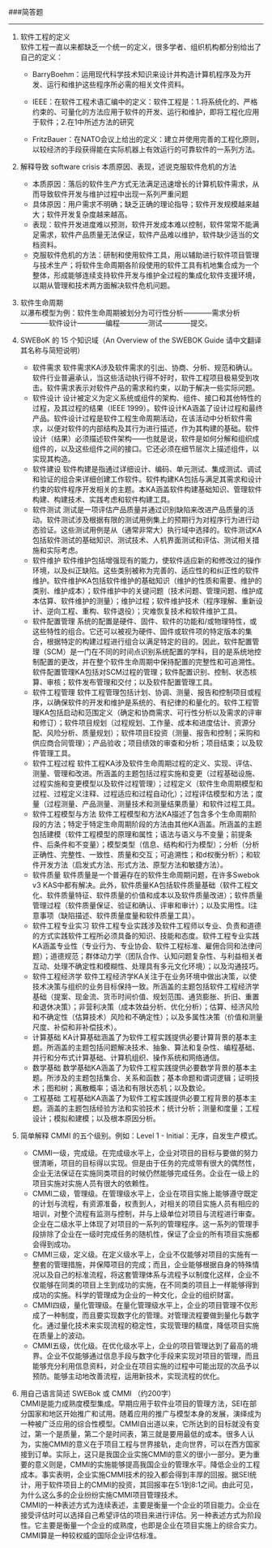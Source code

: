 ###简答题



---

 

 1. 软件工程的定义  
软件工程一直以来都缺乏一个统一的定义，很多学者、组织机构都分别给出了自己的定义：
    - BarryBoehm：运用现代科学技术知识来设计并构造计算机程序及为开发、运行和维护这些程序所必需的相关文件资料。
    
    - IEEE：在软件工程术语汇编中的定义：软件工程是：1.将系统化的、严格约束的、可量化的方法应用于软件的开发、运行和维护，即将工程化应用于软件；2.在1中所述方法的研究
    - FritzBauer：在NATO会议上给出的定义：建立并使用完善的工程化原则，以较经济的手段获得能在实际机器上有效运行的可靠软件的一系列方法。

 2. 解释导致 software crisis 本质原因、表现，述说克服软件危机的方法  
    - 本质原因：落后的软件生产方式无法满足迅速增长的计算机软件需求，从而导致软件开发与维护过程中出现一系列严重问题
    - 具体原因：用户需求不明确；缺乏正确的理论指导；软件开发规模越来越大；软件开发复杂度越来越高。
    - 表现：软件开发进度难以预测，软件开发成本难以控制，软件常常不能满足需求，软件产品质量无法保证，软件产品难以维护，软件缺少适当的文档资料。
    - 克服软件危机的方法：研制和使用软件工具，用以辅助进行软件项目管理与技术生产；将软件生命周期各阶段使用的软件工具有机地集合成为一个整体，形成能够连续支持软件开发与维护全过程的集成化软件支援环境，以期从管理和技术两方面解决软件危机问题。  
 3. 软件生命周期  
以瀑布模型为例：软件生命周期被划分为可行性分析————需求分析————软件设计————编程————测试————提交。
 4. SWEBoK 的 15 个知识域（An Overview of the SWEBOK Guide 请中文翻译其名称与简短说明）  
    - 软件需求              软件需求KA涉及软件需求的引出、协商、分析、规范和确认。软件行业普遍承认，当这些活动执行得不好时，软件工程项目极易受到攻击。软件需求表示对软件产品的需求和约束，以助于解决一些实际问题。  
    - 软件设计               设计被定义为定义系统或组件的架构、组件、接口和其他特性的过程，及其过程的结果（IEEE 1999）。软件设计KA涵盖了设计过程和最终产品。软件设计过程是软件工程生命周期活动，在该活动中分析软件需求，以便对软件的内部结构及其行为进行描述，作为其构建的基础。软件设计（结果）必须描述软件架构——也就是说，软件是如何分解和组织成组件的，以及这些组件之间的接口。它还必须在细节层次上描述组件，以实现其构造。  
    - 软件建设           软件构建是指通过详细设计、编码、单元测试、集成测试、调试和验证的组合来详细创建工作软件。软件构建KA包括与满足其需求和设计约束的软件程序开发相关的主题。本KA涵盖软件构建基础知识、管理软件构建、构建技术、实践考虑和软件构建工具。  
    - 软件测试                测试是一项评估产品质量并通过识别缺陷来改进产品质量的活动。软件测试涉及根据有限的测试用例集上的预期行为对程序行为进行动态验证。这些测试用例是从（通常非常大）执行域中选择的。软件测试KA包括软件测试的基础知识、测试技术、人机界面测试和评估、测试相关措施和实际考虑。  
    - 软件维护                 软件维护包括增强现有的能力，使软件适应新的和修改过的操作环境，以及纠正缺陷。这些类别被称为完善的、适应性的和纠正性的软件维护。软件维护KA包括软件维护的基础知识（维护的性质和需要、维护的类别、维护成本）；软件维护中的关键问题（技术问题、管理问题、维护成本估算、软件维护的测量）；维护过程；软件维护技术（程序理解、重新设计、逆向工程、重构、软件退役）；灾难恢复技术和软件维护工具。   
    - 软件配置管理                系统的配置是硬件、固件、软件的功能和/或物理特性，或这些特性的组合。它还可以被视为硬件、固件或软件项的特定版本的集合，根据特定的构建过程进行组合以满足特定的目的。因此，软件配置管理（SCM）是一门在不同的时间点识别系统配置的学科，目的是系统地控制配置的更改，并在整个软件生命周期中保持配置的完整性和可追溯性。软件配置管理KA包括对SCM过程的管理；软件配置识别、控制、状态核算、审核；软件发布管理和交付；以及软件配置管理工具。  
    - 软件工程管理                软件工程管理包括计划、协调、测量、报告和控制项目或程序，以确保软件的开发和维护是系统的、有纪律的和量化的。软件工程管理KA包括启动和范围定义（确定和协商需求、可行性分析以及需求的评审和修订）；软件项目规划（过程规划、工作量、成本和进度估计、资源分配、风险分析、质量规划）；软件项目E投资（测量、报告和控制；采购和供应商合同管理）；产品验收；项目绩效的审查和分析；项目结束；以及软件管理工具。                
    - 软件工程过程                软件工程KA涉及软件生命周期过程的定义、实现、评估、测量、管理和改进。所涵盖的主题包括过程实施和变更（过程基础设施、过程实施和变更模型以及软件过程管理）；过程定义（软件生命周期模型和过程、过程定义注释、过程适应和过程自动化）；过程评估模型和方法；度量（过程测量、产品测量、测量技术和测量结果质量）和软件过程工具。    
    - 软件工程模型与方法                软件工程模型和方法KA描述了包含多个生命周期阶段的方法；特定于特定生命周期阶段的方法由其他KA涵盖。所涵盖的主题包括建模（软件工程模型的原理和属性；语法与语义与不变量；前提条件、后条件和不变量）；模型类型（信息、结构和行为模型）；分析（分析正确性、完整性、一致性、质量和交互；可追溯性；和d权衡分析）；和软件开发方法（启发式方法、形式方法、原型方法和敏捷方法）。  
    - 软件质量                软件质量是一个普遍存在的软件生命周期问题，在许多Swebok v3 KAS中都有解决。此外，软件质量KA包括软件质量基础（软件工程文化、软件质量特征、软件质量的价值和成本以及软件质量改进）；软件质量管理过程（软件质量保证、验证和确认、评审和审计）；以及实用性。l注意事项（缺陷描述、软件质量度量和软件质量工具）。    
    - 软件工程专业实习                软件工程专业实践涉及软件工程师以专业、负责和道德的方式实践软件工程所必须具备的知识、技能和态度。软件工程专业实践KA涵盖专业性（专业行为、专业协会、软件工程标准、雇佣合同和法律问题）；道德规范；群体动力学（团队合作、认知问题复杂性、与利益相关者互动、处理不确定性和模糊性、处理具有多元文化环境）；以及沟通技巧。  
    - 软件工程经济学                软件工程经济学KA关注于在业务环境中做出决策，以使技术决策与组织的业务目标保持一致。所涵盖的主题包括软件工程经济学基础（提案、现金流、货币时间价值、规划范围、通货膨胀、折旧、重置和退休决策）；非营利决策（成本效益分析、优化分析）；估算、经济风险和不确定性（估算技术）风险和不确定性）；以及多属性决策（价值和测量尺度、补偿和非补偿技术）。   
    - 计算基础                  KA计算基础涵盖了为软件工程实践提供必要计算背景的基本主题。所涵盖的主题包括问题解决技术、抽象、算法和复杂性、编程基础、并行和分布式计算基础、计算机组织、操作系统和网络通信。   
    - 数学基础                  数学基础KA涵盖了为软件工程实践提供必要数学背景的基本主题。所涉及的主题包括集合、关系和函数；基本命题和谓词逻辑；证明技术；图和树；离散概率；语法和有限状态机；以及数论。                
    - 工程基础                工程基础KA涵盖了为软件工程实践提供必要工程背景的基本主题。涵盖的主题包括经验方法和实验技术；统计分析；测量和度量；工程设计；模拟和建模；以及根本原因分析。   

 5. 简单解释 CMMI 的五个级别。例如：Level 1 - Initial：无序，自发生产模式。  
    - CMMI一级，完成级。在完成级水平上，企业对项目的目标与要做的努力很清晰，项目的目标得以实现。但是由于任务的完成带有很大的偶然性，企业无法保证在实施同类项目的时候仍然能够完成任务。企业在一级上的项目实施对实施人员有很大的依赖性。  
    - CMMI二级，管理级。在管理级水平上，企业在项目实施上能够遵守既定的计划与流程，有资源准备，权责到人，对相关的项目实施人员有相应的培训，对整个流程有监测与控制，并与上级单位对项目与流程进行审查。企业在二级水平上体现了对项目的一系列的管理程序。这一系列的管理手段排除了企业在一级时完成任务的随机性，保证了企业的所有项目实施都会得到成功。  
    - CMMI三级，定义级。在定义级水平上，企业不仅能够对项目的实施有一整套的管理措施，并保障项目的完成；而且，企业能够根据自身的特殊情况以及自己的标准流程，将这套管理体系与流程予以制度化这样，企业不仅能够在同类的项目上生到成功的实施，在不同类的项目上一样能够得到成功的实施。科学的管理成为企业的一种文化，企业的组织财富。  
    - CMMI四级，量化管理级。在量化管理级水平上，企业的项目管理不仅形成了一种制度，而且要实现数字化的管理。对管理流程要做到量化与数字化。通过量化技术来实现流程的稳定性，实现管理的精度，降低项目实施在质量上的波动。  
    - CMMI五级，优化级。在优化级水平上，企业的项目管理达到了最高的境界。企业不仅能够通过信息手段与数字化手段来实现对项目的管理，而且能够充分利用信息资料，对企业在项目实施的过程中可能出现的次品予以预防。能够主动地改善流程，运用新技术，实现流程的优化。  
 
 6. 用自己语言简述 SWEBok 或 CMMI （约200字）  
CMMI是能力成熟度模型集成。早期应用于软件业项目的管理方法，SEI在部分国家和地区开始推广和试用。随着应用的推广与模型本身的发展，演绎成为一种被广泛应用的综合性模型。CMMI自出道以来，它所达到的目标就没有变过，第一个是质量，第二个是时间表，第三就是要用最低的成本。很多人认为，实施CMMI的意义在于项目工程与世界接轨，走向世界，可以在西方国家接到订单。实际上，这只是我国企业实施CMMI的意义的很小一部分。更为重要的意义则是，CMMI的实施能够提高我国企业的管理水平。降低企业的工程成本。事实表明，企业实施CMMI技术的投入都会得到丰厚的回报。据SEI统计，用于软件项目上的CMMI的投资，其回报率在5:1到8:1之间。由此可见，为什么这么多的企业纷纷实施CMMI项目管理技术。    
CMMI的一种表述方式为连续表述，主要是衡量一个企业的项目能力。企业在接受评估时可以选择自己希望评估的项目来进行评估。另一种表述方式为阶段性。它主要是衡量一个企业的成熟度，也即是企业在项目实施上的综合实力。CMMI算是一种较权威的国际企业评估标准。
